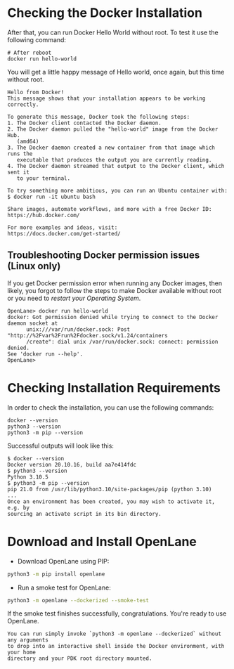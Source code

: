 # Checking the Docker Installation

After that, you can run Docker Hello World without root. To test it use the following command:

```shell
# After reboot
docker run hello-world
```

You will get a little happy message of Hello world, once again, but this time without root.

```
Hello from Docker!
This message shows that your installation appears to be working correctly.

To generate this message, Docker took the following steps:
1. The Docker client contacted the Docker daemon.
2. The Docker daemon pulled the "hello-world" image from the Docker Hub.
   (amd64)
3. The Docker daemon created a new container from that image which runs the
   executable that produces the output you are currently reading.
4. The Docker daemon streamed that output to the Docker client, which sent it
   to your terminal.

To try something more ambitious, you can run an Ubuntu container with:
$ docker run -it ubuntu bash

Share images, automate workflows, and more with a free Docker ID:
https://hub.docker.com/

For more examples and ideas, visit:
https://docs.docker.com/get-started/
```

## Troubleshooting Docker permission issues (Linux only)

If you get Docker permission error when running any Docker images, then likely,
you forgot to follow the steps to make Docker available without root or you need to _restart your Operating System_.

```
OpenLane> docker run hello-world
docker: Got permission denied while trying to connect to the Docker daemon socket at
      unix:///var/run/docker.sock: Post "http://%2Fvar%2Frun%2Fdocker.sock/v1.24/containers
      /create": dial unix /var/run/docker.sock: connect: permission denied.
See 'docker run --help'.
OpenLane>
```

# Checking Installation Requirements

In order to check the installation, you can use the following commands:

```
docker --version
python3 --version
python3 -m pip --version
```

Successful outputs will look like this:

```
$ docker --version
Docker version 20.10.16, build aa7e414fdc
$ python3 --version
Python 3.10.5
$ python3 -m pip --version
pip 21.0 from /usr/lib/python3.10/site-packages/pip (python 3.10)
...
Once an environment has been created, you may wish to activate it, e.g. by
sourcing an activate script in its bin directory.
```

# Download and Install OpenLane

* Download OpenLane using PIP:

```sh
python3 -m pip install openlane
```

* Run a smoke test for OpenLane:

```sh
python3 -m openlane --dockerized --smoke-test
```

If the smoke test finishes successfully, congratulations. You're ready to use OpenLane.

```{note}
You can run simply invoke `python3 -m openlane --dockerized` without any arguments
to drop into an interactive shell inside the Docker environment, with your home
directory and your PDK root directory mounted.
```
